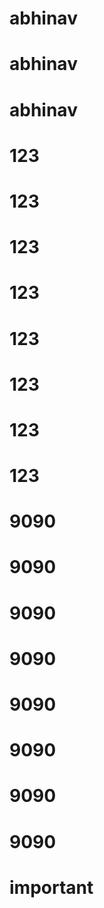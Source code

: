 # abhinav
# abhinav
# abhinav
# 123
# 123
# 123
# 123
# 123
# 123
# 123
# 123
# 9090
# 9090
# 9090
# 9090
# 9090
# 9090
# 9090
# 9090
# important
